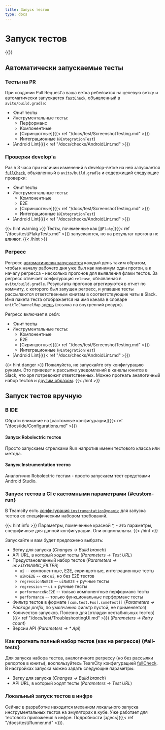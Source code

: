 ```yaml
---
title: Запуск тестов
type: docs
---
```


# Запуск тестов

{{<avito page>}}

## Автоматически запускаемые тесты

### Тесты на PR

При создании Pull Request'а ваша ветка ребейзится на целевую ветку и автоматически запускается
[`fastCheck`](http://links.k.avito.ru/PV), объявленный в `avito/build.gradle`:
- Юнит тесты
- Инструментальные тесты:
  - Перформанс
  - Компонентные
  - [Скриншотные]({{< ref "/docs/test/ScreenshotTesting.md" >}})
  - Интеграционные (`@IntegrationTest`)
- [Android Lint]({{< ref "/docs/checks/AndroidLint.md" >}})

### Проверки develop'а

Раз в 3 часа при наличии изменений в develop-ветке на ней запускается [`fullCheck`](http://links.k.avito.ru/5u),
объявленный в `avito/build.gradle` и содержищий следующие проверки:
- Юнит тесты
- Инструментальные тесты:
  - Компонентные
  - E2E
  - [Скриншотные]({{< ref "/docs/test/ScreenshotTesting.md" >}})
  - Интеграционные (`@IntegrationTest`)
- [Android Lint]({{< ref "/docs/checks/AndroidLint.md" >}})

{{< hint warning >}}
Тесты, почеменные как [`@Flaky`]({{< ref "/docs/test/FlakyTests.md" >}}) запускаются, но на результат прогона не влияют.
{{< /hint >}}

### Регресс

Регресс [автоматически запускается](http://links.k.avito.ru/OjE) каждый день таким образом, чтобы к началу рабочего дня
уже был как минимум один прогон, а к началу регресса - несколько прогонов для выявления флаки тестов. За регресс
отвечает конфигурация `release`, объявленая в `avito/build.gradle`. Результаты прогонов агрегируются в отчет по коммиту,
с которого был запущен регресс, и упавшие тесты рассылаются ответственным юнитам в соответствующие чаты в Slack. Имя
пакета теста отображается на имя канала в словаре `unitToChannelMap` [здесь](http://links.k.avito.ru/RM) (ссылка на
внутренний ресурс).

Регресс включает в себя:
- Юнит тесты
- Инструментальные тесты:
  - Компонентные
  - E2E
  - [Скриншотные]({{< ref "/docs/test/ScreenshotTesting.md" >}})
  - Интеграционные (`@IntegrationTest`)
- [Android Lint]({{< ref "/docs/checks/AndroidLint.md" >}})

{{< hint danger >}}
Пожалуйста, не запускайте эту конфигурацию руками. Это приведет к рассылке уведомлений в каналы юнитов в Slack, что зря
потревожит ответственных. Можно прогнать аналогичный набор тестов и [другим образом](#all-tests).
{{< /hint >}}

## Запуск тестов вручную

### В IDE

Обрати внимание на [кастомные конфигурации]({{< ref "/docs/ide/Configurations.md" >}})

#### Запуск Robolectric тестов

Просто запускаем стрелками Run напротив имени тестового класса или метода.

#### Запуск Instrumentation тестов

Аналогично Robolectric тестам - просто запускаем тест средствами Android Studio.

### Запуск тестов в CI с кастомными параметрами {#custom-run}

В Teamcity есть [конфигурация `instrumentationDynamic`](http://links.k.avito.ru/tmctAvitoAndroidInstrumentationDynamic)
для запуска тестов со специфическим набором требований.

{{< hint info >}}
Параметры, помеченные красной *, - это параметры, специфичные для данной конфигурации. Они опциональны.
{{< /hint >}}

Запускайте и вам будет предложено выбрать:
- Ветку для запуска (*Changes -> Build branch*)
- API URL, в который ходят тесты (*Parameters -> Test URL*)
- Предустановленный набор тестов (*Parameters -> env.DYNAMIC_FILTER*)
  - `ui` -- компонентные, E2E, скриншотные, интеграционные тесты
  - `uiNoE2E` -- как `ui`, но без E2E тестов
  - `regressionNoE2E` -- `uiNoE2E` + ручные тесты
  - `regression` -- `ui` + ручные тесты
  - `performanceNoE2E` -- только компонентные перформанс тесты
  - `performance` -- только функциональные перформанс тесты
- Фильтр тестов в формате `[com.test.Foo[.someTest]]` (*Parameters -> Package prefix*, по умолчанию фильтр пустой, не
  применяется)
- Количество запусков. Полезно для [отладки нестабильных тестов]({{< ref "/docs/test/TroubleshootingUI.md" >}})
  (*Parameters -> Retry count*)
- Версии API (*Parameters -> * Api*)

### Как прогнать полный набор тестов (как на регрессе) {#all-tests}

Для запуска набора тестов, аналогичного регрессу (но без рассылки репортов в юниты), воспользуйтесь TeamCity
конфигурацией [fullCheck](http://links.k.avito.ru/5u). В настройках запуска можно задать следующие параметры:
- Ветку для запуска (*Changes -> Build branch*)
- API URL, в который ходят тесты (*Parameters -> Test URL*)

### Локальный запуск тестов в инфре

Сейчас в разработке находится механизм локального запуска инструментальных тестов на эмуляторах в кубе. Уже работает для
тестового приложения в инфре. Подробности [здесь]({{< ref "/docs/test/Runner.md" >}}).

